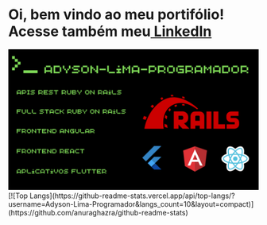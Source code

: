 # Oi, bem vindo ao meu portifólio! Acesse também meu<a href="https://www.linkedin.com/in/adyson-lima-programador/"><strong> LinkedIn</strong></a>
<img src="https://github.com/Adyson-Lima-Programador/Adyson-Lima-Programador/blob/main/Adyson-Lima-Programador.png" >
[![Top Langs](https://github-readme-stats.vercel.app/api/top-langs/?username=Adyson-Lima-Programador&langs_count=10&layout=compact)](https://github.com/anuraghazra/github-readme-stats)

